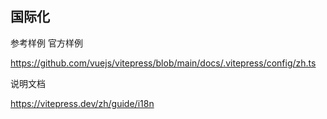## 国际化

参考样例 官方样例

https://github.com/vuejs/vitepress/blob/main/docs/.vitepress/config/zh.ts

说明文档

https://vitepress.dev/zh/guide/i18n
